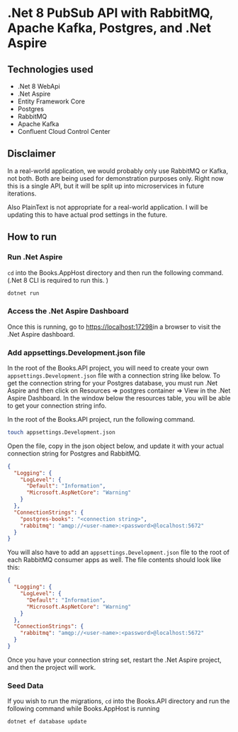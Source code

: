 # .Net 8 PubSub API with RabbitMQ, Apache Kafka, Postgres, and .Net Aspire

## Technologies used

- .Net 8 WebApi
- .Net Aspire
- Entity Framework Core
- Postgres
- RabbitMQ
- Apache Kafka
- Confluent Cloud Control Center

## Disclaimer

In a real-world application, we would probably only use RabbitMQ or Kafka, not both. Both are being used for demonstration purposes only. Right now this is a single API, but it will be split up into microservices in future iterations.

Also PlainText is not appropriate for a real-world application. I will be updating this to have actual prod settings in the future.

## How to run

### Run .Net Aspire

`cd` into the Books.AppHost directory and then run the following command. (.Net 8 CLI is required to run this. )

```bash
dotnet run
```

### Access the .Net Aspire Dashboard

Once this is running, go to [https://localhost:17298](localhost:17298)in a browser to visit the .Net Aspire dashboard.

### Add appsettings.Development.json file

In the root of the Books.API project, you will need to create your own `appsettings.Development.json` file with a connection string like below. To get the connection string for your Postgres database, you must run .Net Aspire and then click on Resources => postgres container => View in the .Net Aspire Dashboard. In the window below the resources table, you will be able to get your connection string info.

In the root of the Books.API project, run the following command.

```bash
touch appsettings.Development.json
```

Open the file, copy in the json object below, and update it with your actual connection string for Postgres and RabbitMQ.

```json
{
  "Logging": {
    "LogLevel": {
      "Default": "Information",
      "Microsoft.AspNetCore": "Warning"
    }
  },
  "ConnectionStrings": {
    "postgres-books": "<connection string>",
    "rabbitmq": "amqp://<user-name>:<password>@localhost:5672"
  }
}
```

You will also have to add an `appsettings.Development.json` file to the root of each RabbitMQ consumer apps as well. The file contents should look like this:

```json
{
  "Logging": {
    "LogLevel": {
      "Default": "Information",
      "Microsoft.AspNetCore": "Warning"
    }
  },
  "ConnectionStrings": {
    "rabbitmq": "amqp://<user-name>:<password>@localhost:5672"
  }
}
```

Once you have your connection string set, restart the .Net Aspire project, and then the project will work.

### Seed Data

If you wish to run the migrations, `cd` into the Books.API directory and run the following command while Books.AppHost is running

```bash
dotnet ef database update
```
